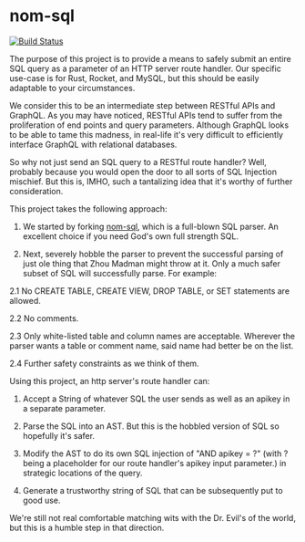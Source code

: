 # nom-sql

[![Build Status](https://travis-ci.org/bostontrader/nom-sql.svg)](https://travis-ci.org/bostontrader/nom-sql)

The purpose of this project is to provide a means to safely submit an entire SQL query as a parameter of an HTTP server route handler.  Our specific use-case is for Rust, Rocket, and MySQL, but this should be easily adaptable to your circumstances.

We consider this to be an intermediate step between RESTful APIs and GraphQL.  As you may have noticed, RESTful APIs tend to suffer from the proliferation of end points and query parameters.  Although GraphQL looks to be able to tame this madness, in real-life it's very difficult to efficiently interface GraphQL with relational databases.

So why not just send an SQL query to a RESTful route handler?  Well, probably because you would open the door to all sorts of SQL Injection mischief. But this is, IMHO, such a tantalizing idea that it's worthy of further consideration.


This project takes the following approach:

1. We started by forking [nom-sql](https://github.com/ms705/nom-sql), which is a full-blown SQL parser. An excellent choice if you need God's own full strength SQL.

2. Next, severely hobble the parser to prevent the successful parsing of just ole thing that Zhou Madman might throw at it.  Only a much safer subset of SQL will successfully parse.  For example:

2.1 No CREATE TABLE, CREATE VIEW, DROP TABLE, or SET statements are allowed.

2.2 No comments.

2.3 Only white-listed table and column names are acceptable.  Wherever the parser wants a table or comment name, said name had better be on the list.

2.4 Further safety constraints as we think of them.


Using this project, an http server's route handler can:

1. Accept a String of whatever SQL the user sends as well as an apikey in a separate parameter.

2. Parse the SQL into an AST.  But this is the hobbled version of SQL so hopefully it's safer.

3. Modify the AST to do its own SQL injection of "AND apikey = ?" (with ? being a placeholder for our route handler's apikey input parameter.) in strategic locations of the query.

4. Generate a trustworthy string of SQL that can be subsequently put to good use.

We're still not real comfortable matching wits with the Dr. Evil's of the world, but this is a humble step in that direction.
